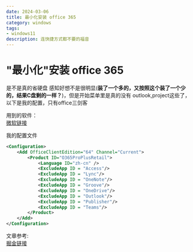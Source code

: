 ```yaml
---
date: 2024-03-06
title: 最小化安装 office 365
category: windows
tags:
- windows11
description: 连快捷方式都不要的福音 
---
```

# "最小化"安装 office 365
是不是真的省硬盘 感知好想不是很明显(**装了一个多的，又按照这个装了一个少的，结果C盘剩的一样？**)，但是开始菜单里是真的没有 outlook,project这些了，以下是我的配置，只有office三剑客  

用到的软件：  
[微软链接](https://link.juejin.cn/?target=https%3A%2F%2Fwww.microsoft.com%2Fen-us%2Fdownload%2Fdetails.aspx%3Fid%3D49117)

我的配置文件
```xml
<Configuration>
    <Add OfficeClientEdition="64" Channel="Current">
        <Product ID="O365ProPlusRetail">
            <Language ID="zh-cn" />
            <ExcludeApp ID = "Access"/>
            <ExcludeApp ID = "Lync"/>
            <ExcludeApp ID = "OneNote"/>
            <ExcludeApp ID = "Groove"/>
            <ExcludeApp ID = "OneDrive"/>
            <ExcludeApp ID = "Outlook"/>
            <ExcludeApp ID = "Publisher"/>
            <ExcludeApp ID = "Teams"/>
        </Product>
    </Add>
</Configuration>
```

文章参考:  
[掘金链接](https://juejin.cn/post/7204844328110669879)
